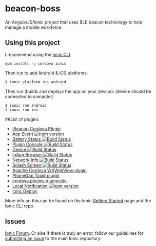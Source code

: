 # beacon-boss
An AngularJS/Ionic project that uses BLE beacon technology to help manage a mobile workforce. 

## Using this project

I recommend using the [Ionic CLI](https://github.com/driftyco/ionic-cli).

```bash
npm install -g cordova ionic
```

Then run to add Android & iOS platforms:

```bash
$ ionic platform ios android
```

Then run (builds and deploys the app on your device):
(device should be connected to computer)

```bash
$ ionic run android
$ ionic run ios
```

##List of plugins

- [iBeacon Cordova Plugin](http://icons.iconarchive.com/icons/artua/mac/128/Bluetooth-icon.png)
- [App Event ![npm version](https://badge.fury.io/js/cordova-plugin-app-event.svg)](http://badge.fury.io/js/cordova-plugin-app-event)
- [Battery Status ![Build Status](https://travis-ci.org/apache/cordova-plugin-battery-status.svg?branch=master)](https://travis-ci.org/apache/cordova-plugin-battery-status)
- [Plugin Console ![Build Status](https://travis-ci.org/apache/cordova-plugin-console.svg?branch=master)](https://travis-ci.org/apache/cordova-plugin-console)
- [Device ![Build Status](https://travis-ci.org/apache/cordova-plugin-device.svg?branch=master)](https://travis-ci.org/apache/cordova-plugin-device)
- [InApp Browser ![Build Status](https://travis-ci.org/apache/cordova-plugin-inappbrowser.svg?branch=master)](https://travis-ci.org/apache/cordova-plugin-inappbrowser)
- [Network Info ![Build Status](https://travis-ci.org/apache/cordova-plugin-network-information.svg?branch=master)](https://travis-ci.org/apache/cordova-plugin-network-information)
- [Splash Screen ![Build Status](https://travis-ci.org/apache/cordova-plugin-splashscreen.svg?branch=master)](https://travis-ci.org/apache/cordova-plugin-splashscreen)
- [Apache Cordova WKWebView plugin](https://github.com/apache/cordova-plugin-wkwebview-engine)
- [PhoneGap Toast plugin](http://www.x-services.nl/phonegap-toast-plugin/796)
- [cordova.plugins.diagnostic](https://www.npmjs.com/package/cordova.plugins.diagnostic)
- [Local Notification ![npm version](https://badge.fury.io/js/de.appplant.cordova.plugin.local-notification.svg)](http://badge.fury.io/js/de.appplant.cordova.plugin.local-notification)
- [Ionic Deploy](http://docs.ionic.io/services/deploy/)

More info on this can be found on the Ionic [Getting Started](http://ionicframework.com/getting-started) page and the [Ionic CLI](https://github.com/driftyco/ionic-cli) repo.

## Issues
[Ionic Forum](http://forum.ionicframework.com/).  Or else if there is truly an error, follow our guidelines for [submitting an issue](http://ionicframework.com/submit-issue/) to the main Ionic repository.
